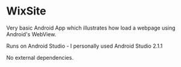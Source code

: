 # WixSite

Very basic Android App which illustrates how load a webpage using Android's WebView.

Runs on Android Studio - I personally used Android Studio 2.1.1

No external dependencies.
